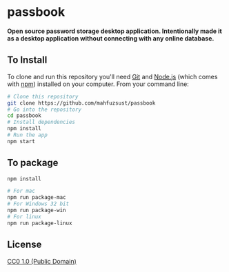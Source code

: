 # passbook

**Open source password storage desktop application. Intentionally made it as a desktop application without connecting with any online database.**


## To Install

To clone and run this repository you'll need [Git](https://git-scm.com) and [Node.js](https://nodejs.org/en/download/) (which comes with [npm](http://npmjs.com)) installed on your computer. From your command line:

```bash
# Clone this repository
git clone https://github.com/mahfuzsust/passbook
# Go into the repository
cd passbook
# Install dependencies
npm install
# Run the app
npm start
```

## To package

```bash
npm install

# For mac
npm run package-mac
# For Windows 32 bit
npm run package-win
# For linux
npm run package-linux

```


## License

[CC0 1.0 (Public Domain)](LICENSE.md)
